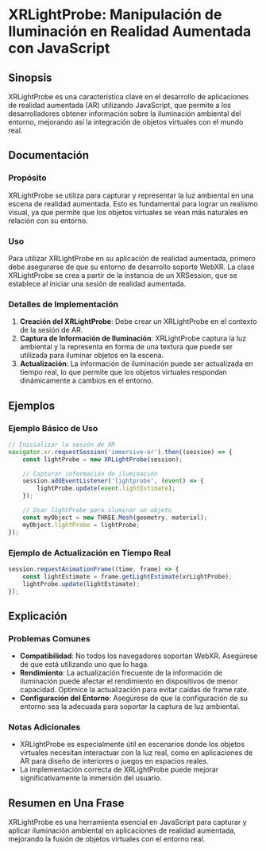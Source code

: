<!--
Meta Description: # XRLightProbe: Manipulación de Iluminación en Realidad Aumentada con JavaScript ## Sinopsis XRLightProbe es una característica clave en el desarrollo...
Meta Keywords: xrlightprobe, que, para, iluminación, entorno
-->

# XRLightProbe: Manipulación de Iluminación en Realidad Aumentada con JavaScript

## Sinopsis
XRLightProbe es una característica clave en el desarrollo de aplicaciones de realidad aumentada (AR) utilizando JavaScript, que permite a los desarrolladores obtener información sobre la iluminación ambiental del entorno, mejorando así la integración de objetos virtuales con el mundo real.

## Documentación
### Propósito
XRLightProbe se utiliza para capturar y representar la luz ambiental en una escena de realidad aumentada. Esto es fundamental para lograr un realismo visual, ya que permite que los objetos virtuales se vean más naturales en relación con su entorno.

### Uso
Para utilizar XRLightProbe en su aplicación de realidad aumentada, primero debe asegurarse de que su entorno de desarrollo soporte WebXR. La clase XRLightProbe se crea a partir de la instancia de un XRSession, que se establece al iniciar una sesión de realidad aumentada. 

### Detalles de Implementación
1. **Creación del XRLightProbe**: Debe crear un XRLightProbe en el contexto de la sesión de AR.
2. **Captura de Información de Iluminación**: XRLightProbe captura la luz ambiental y la representa en forma de una textura que puede ser utilizada para iluminar objetos en la escena.
3. **Actualización**: La información de iluminación puede ser actualizada en tiempo real, lo que permite que los objetos virtuales respondan dinámicamente a cambios en el entorno.

## Ejemplos
### Ejemplo Básico de Uso
```javascript
// Inicializar la sesión de XR
navigator.xr.requestSession('immersive-ar').then((session) => {
    const lightProbe = new XRLightProbe(session);

    // Capturar información de iluminación
    session.addEventListener('lightprobe', (event) => {
        lightProbe.update(event.lightEstimate);
    });

    // Usar lightProbe para iluminar un objeto
    const myObject = new THREE.Mesh(geometry, material);
    myObject.lightProbe = lightProbe;
});
```

### Ejemplo de Actualización en Tiempo Real
```javascript
session.requestAnimationFrame((time, frame) => {
    const lightEstimate = frame.getLightEstimate(xrLightProbe);
    lightProbe.update(lightEstimate);
});
```

## Explicación
### Problemas Comunes
- **Compatibilidad**: No todos los navegadores soportan WebXR. Asegúrese de que está utilizando uno que lo haga.
- **Rendimiento**: La actualización frecuente de la información de iluminación puede afectar el rendimiento en dispositivos de menor capacidad. Optimice la actualización para evitar caídas de frame rate.
- **Configuración del Entorno**: Asegúrese de que la configuración de su entorno sea la adecuada para soportar la captura de luz ambiental.

### Notas Adicionales
- XRLightProbe es especialmente útil en escenarios donde los objetos virtuales necesitan interactuar con la luz real, como en aplicaciones de AR para diseño de interiores o juegos en espacios reales.
- La implementación correcta de XRLightProbe puede mejorar significativamente la inmersión del usuario.

## Resumen en Una Frase
XRLightProbe es una herramienta esencial en JavaScript para capturar y aplicar iluminación ambiental en aplicaciones de realidad aumentada, mejorando la fusión de objetos virtuales con el entorno real.